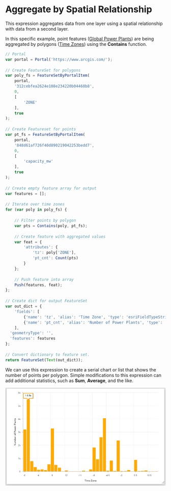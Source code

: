 # Aggregate by Spatial Relationship

This expression aggregates data from one layer using a spatial relationship with data from a second layer.

In this specific example, point features ([Global Power Plants](https://www.arcgis.com/home/item.html?id=848d61af726f40d890219042253bedd7)) are being aggregated by polygons ([Time Zones](https://www.arcgis.com/home/item.html?id=312cebfea2624e108e234220b04460b8)) using the **Contains** function.

```javascript
// Portal
var portal = Portal('https://www.arcgis.com/');

// Create FeatureSet for polygons
var poly_fs = FeatureSetByPortalItem(
    portal,
    '312cebfea2624e108e234220b04460b8',
    0,
    [
        'ZONE'
    ],
    true
);

// Create Featureset for points
var pt_fs = FeatureSetByPortalItem(
    portal,
    '848d61af726f40d890219042253bedd7',
    0,
    [
        'capacity_mw'
    ],
    true
);

// Create empty feature array for output
var features = [];

// Iterate over time zones
for (var poly in poly_fs) {
    
    // Filter points by polygon
    var pts = Contains(poly, pt_fs);
    
    // Create feature with aggregated values
    var feat = { 
        'attributes': { 
            'tz': poly['ZONE'], 
            'pt_cnt': Count(pts)
        }
    };
    
    // Push feature into array
    Push(features, feat);
};

// Create dict for output FeatureSet
var out_dict = { 
    'fields': [
        {'name': 'tz', 'alias': 'Time Zone', 'type': 'esriFieldTypeString'},
        {'name': 'pt_cnt', 'alias': 'Number of Power Plants', 'type': 'esriFieldTypeInteger'}
    ],
  'geometryType': '', 
  'features': features 
}; 

// Convert dictionary to feature set. 
return FeatureSet(Text(out_dict)); 
```

We can use this expression to create a serial chart or list that shows the number of points per polygon. Simple modifications to this expression can add additional statistics, such as **Sum**, **Average**, and the like.

![Serial chart](/dashboard_data/images/SpatialAggregation(SerialChart).png)
